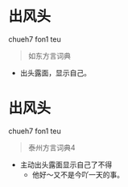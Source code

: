 # 出风头
chueh7 fon1 teu
> 如东方言词典
- 出头露面，显示自己。

# 出风头
chueh7 fon1 teu
> 泰州方言词典4
- 主动出头露面显示自己了不得
  - 他好～又不是今吖一天的事。
